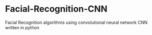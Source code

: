 # Facial-Recognition-CNN
Facial Recognition algorithms using convolutional neural network CNN written in python

